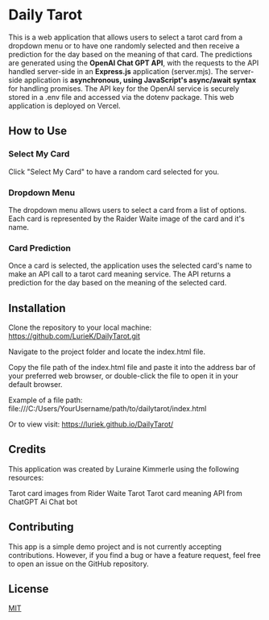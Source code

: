 # Daily Tarot

This is a web application that allows users to select a tarot card from a dropdown menu or to have one randomly selected and then receive a prediction for the day based on the meaning of that card. The predictions are generated using the **OpenAI Chat GPT API**, with the requests to the API handled server-side in an **Express.js** application (server.mjs). The server-side application is **asynchronous, using JavaScript's async/await syntax** for handling promises. The API key for the OpenAI service is securely stored in a .env file and accessed via the dotenv package. This web application is deployed on Vercel.

## How to Use
### Select My Card
Click "Select My Card" to have a random card selected for you.

### Dropdown Menu
The dropdown menu allows users to select a card from a list of options. Each card is represented by the Raider Waite image of the card and it's name.

### Card Prediction
Once a card is selected, the application uses the selected card's name to make an API call to a tarot card meaning service. The API returns a prediction for the day based on the meaning of the selected card. 
## Installation 

Clone the repository to your local machine: https://github.com/LurieK/DailyTarot.git

Navigate to the project folder and locate the index.html file.

Copy the file path of the index.html file and paste it into the address bar of your preferred web browser, or double-click the file to open it in your default browser.

Example of a file path: file:///C:/Users/YourUsername/path/to/dailytarot/index.html

Or to view visit: https://luriek.github.io/DailyTarot/

## Credits
This application was created by Luraine Kimmerle using the following resources:

Tarot card images from Rider Waite Tarot
Tarot card meaning API from ChatGPT Ai Chat bot

## Contributing

This app is a simple demo project and is not currently accepting contributions. However, if you find a bug or have a feature request, feel free to open an issue on the GitHub repository.

## License

[MIT](https://choosealicense.com/licenses/mit/)
